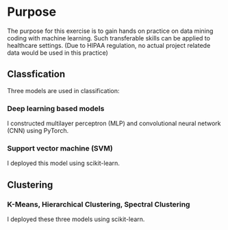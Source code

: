 # Purpose
The purpose for this exercise is to gain hands on practice on data mining coding with machine learning. Such transferable skills can be applied to healthcare settings.
(Due to HIPAA regulation, no actual project relatede data would be used in this practice)

## Classfication
Three models are used in classification:
### Deep learning based models
I constructed multilayer perceptron (MLP) and convolutional neural network (CNN) using PyTorch.
### Support vector machine (SVM)
I deployed this model using scikit-learn.

## Clustering
### K-Means, Hierarchical Clustering, Spectral Clustering
I deployed these three models using scikit-learn.
